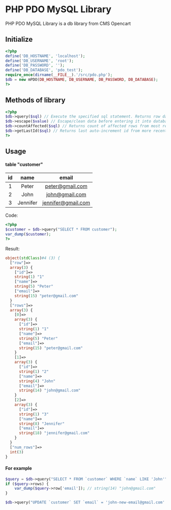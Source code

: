 PHP PDO MySQL Library
============
PHP PDO MySQL Library is a db library from CMS Opencart

Initialize
------------
```php
<?php
define('DB_HOSTNAME', 'localhost');
define('DB_USERNAME', 'root');
define('DB_PASSWORD', '');
define('DB_DATABASE', 'pdo_test');
require_once(dirname(__FILE__).'/src/pdo.php');
$db = new mPDO(DB_HOSTNAME, DB_USERNAME, DB_PASSWORD, DB_DATABASE);
?>
```

Methods of library
-----------
```php
<?php
$db->query($sql) // Execute the specified sql statement. Returns row data and rowcount.
$db->escape($value) // Escape/clean data before entering it into database
$db->countAffected($sql) // Returns count of affected rows from most recent query execution
$db->getLastId($sql) // Returns last auto-increment id from more recent query execution 
?>
```

Usage
------------

#### table "customer"

| id | name | email
|:-----------:|:------------:|:------------:|
| 1       |      Peter  |   peter@gmail.com  
| 2       |      John |     john@gmail.com
| 3       |   Jennifer|     jennifer@gmail.com 

Code:
```php
<?php
$customer = $db->query("SELECT * FROM customer");
var_dump($customer);
?>
```

Result:
```php
object(stdClass)#4 (3) {
  ["row"]=>
  array(3) {
    ["id"]=>
    string(1) "1"
    ["name"]=>
    string(5) "Peter"
    ["email"]=>
    string(15) "peter@gmail.com"
  }
  ["rows"]=>
  array(3) {
    [0]=>
    array(3) {
      ["id"]=>
      string(1) "1"
      ["name"]=>
      string(5) "Peter"
      ["email"]=>
      string(15) "peter@gmail.com"
    }
    [1]=>
    array(3) {
      ["id"]=>
      string(1) "2"
      ["name"]=>
      string(4) "John"
      ["email"]=>
      string(14) "john@gmail.com"
    }
    [2]=>
    array(3) {
      ["id"]=>
      string(1) "3"
      ["name"]=>
      string(8) "Jennifer"
      ["email"]=>
      string(18) "jennifer@gmail.com"
    }
  }
  ["num_rows"]=>
  int(3)
}
```

#### For example
```php
$query = $db->query("SELECT * FROM `customer` WHERE `name` LIKE 'John'");
if ($query->rows) {
    var_dump($query->row['email']); // string(14) "john@gmail.com"
}
```
```php
$db->query("UPDATE `customer` SET `email` = 'john-new-email@gmail.com' WHERE `id` = '2'");
```

